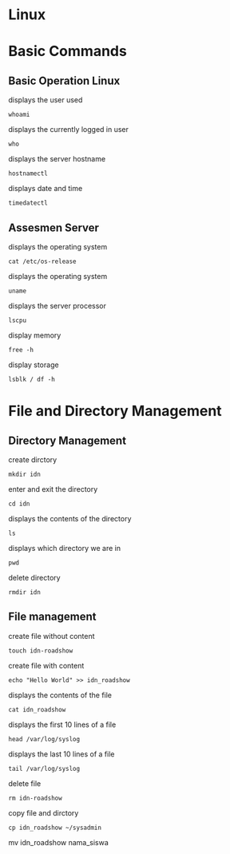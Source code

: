 # Linux

# Basic Commands
## Basic Operation Linux
displays the user used
```
whoami
```
displays the currently logged in user
```
who
```
displays the server hostname
```
hostnamectl
```
displays date and time
```
timedatectl
```

## Assesmen Server
displays the operating system
```
cat /etc/os-release 
```
displays the operating system
```
uname
```
displays the server processor
```
lscpu
```
display memory
```
free -h
```
display storage
```
lsblk / df -h
```

# File and Directory Management


## Directory Management
create dirctory
```
mkdir idn
```
enter and exit the directory
```
cd idn
```
displays the contents of the directory
```
ls
```
displays which directory we are in
```
pwd
```
delete directory
```
rmdir idn
```

## File management
create file without content
```
touch idn-roadshow
```
create file with content
```
echo "Hello World" >> idn_roadshow
```
displays the contents of the file
```
cat idn_roadshow
```
displays the first 10 lines of a file
```
head /var/log/syslog
```
displays the last 10 lines of a file
```
tail /var/log/syslog
```
delete file
```
rm idn-roadshow
```
copy file and dirctory
```
cp idn_roadshow ~/sysadmin
```
mv idn_roadshow nama_siswa
```